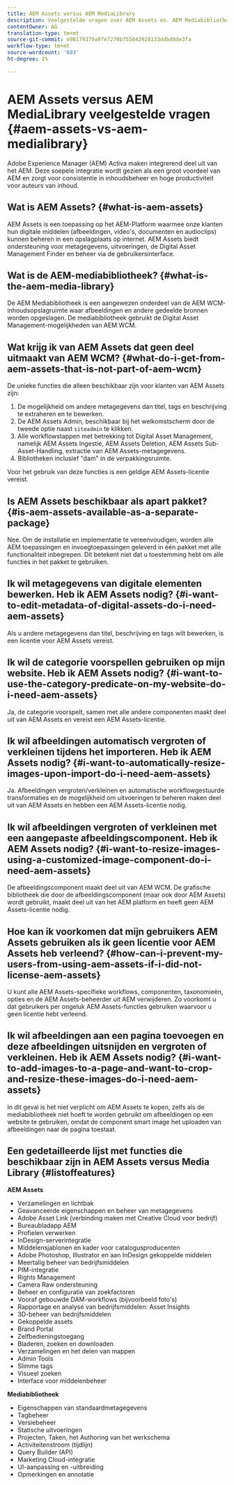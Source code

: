 ```yaml
---
title: AEM Assets versus AEM MediaLibrary
description: Veelgestelde vragen over AEM Assets en. AEM Mediabibliotheek, inclusief verschillen tussen de twee.
contentOwner: AG
translation-type: tm+mt
source-git-commit: e98179379a97e7270b755042928133ddbd8de3fa
workflow-type: tm+mt
source-wordcount: '693'
ht-degree: 1%

---
```



# AEM Assets versus AEM MediaLibrary veelgestelde vragen {#aem-assets-vs-aem-medialibrary}

Adobe Experience Manager (AEM) Activa maken integrerend deel uit van het AEM. Deze soepele integratie wordt gezien als een groot voordeel van AEM en zorgt voor consistentie in inhoudsbeheer en hoge productiviteit voor auteurs van inhoud.

## Wat is AEM Assets? {#what-is-aem-assets}

AEM Assets is een toepassing op het AEM-Platform waarmee onze klanten hun digitale middelen (afbeeldingen, video&#39;s, documenten en audioclips) kunnen beheren in een opslagplaats op internet. AEM Assets biedt ondersteuning voor metagegevens, uitvoeringen, de Digital Asset Management Finder en beheer via de gebruikersinterface.

## Wat is de AEM-mediabibliotheek? {#what-is-the-aem-media-library}

De AEM Mediabibliotheek is een aangewezen onderdeel van de AEM WCM-inhoudsopslagruimte waar afbeeldingen en andere gedeelde bronnen worden opgeslagen. De mediabibliotheek gebruikt de Digital Asset Management-mogelijkheden van AEM WCM.

## Wat krijg ik van AEM Assets dat geen deel uitmaakt van AEM WCM? {#what-do-i-get-from-aem-assets-that-is-not-part-of-aem-wcm}

De unieke functies die alleen beschikbaar zijn voor klanten van AEM Assets zijn:

1. De mogelijkheid om andere metagegevens dan titel, tags en beschrijving te extraheren en te bewerken.
1. De AEM Assets Admin, beschikbaar bij het welkomstscherm door de tweede optie naast `siteadmin` te klikken.
1. Alle workflowstappen met betrekking tot Digital Asset Management, namelijk AEM Assets Ingestie, AEM Assets Deletion, AEM Assets Sub-Asset-Handling, extractie van AEM Assets-metagegevens.
1. Bibliotheken inclusief &quot;dam&quot; in de verpakkingsruimte.

Voor het gebruik van deze functies is een geldige AEM Assets-licentie vereist.

## Is AEM Assets beschikbaar als apart pakket? {#is-aem-assets-available-as-a-separate-package}

Nee. Om de installatie en implementatie te vereenvoudigen, worden alle AEM toepassingen en invoegtoepassingen geleverd in één pakket met alle functionaliteit inbegrepen. Dit betekent niet dat u toestemming hebt om alle functies in het pakket te gebruiken.

## Ik wil metagegevens van digitale elementen bewerken. Heb ik AEM Assets nodig? {#i-want-to-edit-metadata-of-digital-assets-do-i-need-aem-assets}

Als u andere metagegevens dan titel, beschrijving en tags wilt bewerken, is een licentie voor AEM Assets vereist.

## Ik wil de categorie voorspellen gebruiken op mijn website. Heb ik AEM Assets nodig? {#i-want-to-use-the-category-predicate-on-my-website-do-i-need-aem-assets}

Ja, de categorie voorspelt, samen met alle andere componenten maakt deel uit van AEM Assets en vereist een AEM Assets-licentie.

## Ik wil afbeeldingen automatisch vergroten of verkleinen tijdens het importeren. Heb ik AEM Assets nodig? {#i-want-to-automatically-resize-images-upon-import-do-i-need-aem-assets}

Ja. Afbeeldingen vergroten/verkleinen en automatische workflowgestuurde transformaties en de mogelijkheid om uitvoeringen te beheren maken deel uit van AEM Assets en hebben een AEM Assets-licentie nodig.

## Ik wil afbeeldingen vergroten of verkleinen met een aangepaste afbeeldingscomponent. Heb ik AEM Assets nodig? {#i-want-to-resize-images-using-a-customized-image-component-do-i-need-aem-assets}

De afbeeldingscomponent maakt deel uit van AEM WCM. De grafische bibliotheek die door de afbeeldingscomponent (maar ook door AEM Assets) wordt gebruikt, maakt deel uit van het AEM platform en heeft geen AEM Assets-licentie nodig.

## Hoe kan ik voorkomen dat mijn gebruikers AEM Assets gebruiken als ik geen licentie voor AEM Assets heb verleend? {#how-can-i-prevent-my-users-from-using-aem-assets-if-i-did-not-license-aem-assets}

U kunt alle AEM Assets-specifieke workflows, componenten, taxonomieën, opties en de AEM Assets-beheerder uit AEM verwijderen. Zo voorkomt u dat gebruikers per ongeluk AEM Assets-functies gebruiken waarvoor u geen licentie hebt verleend.

## Ik wil afbeeldingen aan een pagina toevoegen en deze afbeeldingen uitsnijden en vergroten of verkleinen. Heb ik AEM Assets nodig? {#i-want-to-add-images-to-a-page-and-want-to-crop-and-resize-these-images-do-i-need-aem-assets}

In dit geval is het niet verplicht om AEM Assets te kopen, zelfs als de mediabibliotheek niet hoeft te worden gebruikt om afbeeldingen op een website te gebruiken, omdat de component smart image het uploaden van afbeeldingen naar de pagina toestaat.

## Een gedetailleerde lijst met functies die beschikbaar zijn in AEM Assets versus Media Library {#listoffeatures}

**AEM Assets**

* Verzamelingen en lichtbak
* Geavanceerde eigenschappen en beheer van metagegevens
* Adobe Asset Link (verbinding maken met Creative Cloud voor bedrijf)
* Bureaubladapp AEM
* Profielen verwerken
* InDesign-serverintegratie
* Middelensjablonen en kader voor catalogusproducenten
* Adobe Photoshop, Illustrator en aan InDesign gekoppelde middelen
* Meertalig beheer van bedrijfsmiddelen
* PIM-integratie
* Rights Management
* Camera Raw ondersteuning
* Beheer en configuratie van zoekfactoren
* Vooraf gebouwde DAM-workflows (bijvoorbeeld foto&#39;s)
* Rapportage en analyse van bedrijfsmiddelen: Asset Insights
* 3D-beheer van bedrijfsmiddelen
* Gekoppelde assets
* Brand Portal
* Zelfbedieningstoegang
* Bladeren, zoeken en downloaden
* Verzamelingen en het delen van mappen
* Admin Tools
* Slimme tags
* Visueel zoeken
* Interface voor middelenbeheer

**Mediabibliotheek**

* Eigenschappen van standaardmetagegevens
* Tagbeheer
* Versiebeheer
* Statische uitvoeringen
* Projecten, Taken, het Authoring van het werkschema
* Activiteitenstroom (tijdlijn)
* Query Builder (API)
* Marketing Cloud-integratie
* UI-aanpassing en -uitbreiding
* Opmerkingen en annotatie